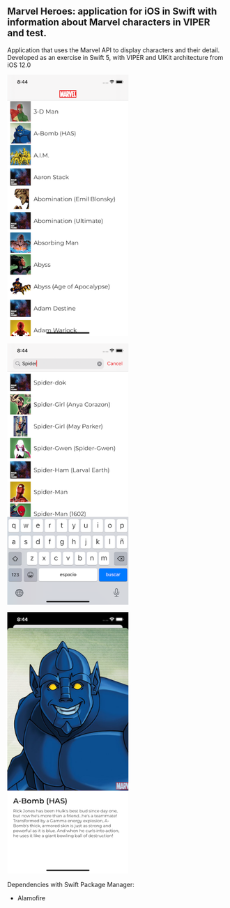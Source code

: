 ## Marvel Heroes: application for iOS in Swift with information about Marvel characters in VIPER and test.

Application that uses the Marvel API to display characters and their detail.
Developed as an exercise in Swift 5, with VIPER and UIKit architecture from iOS 12.0

<p><img src="https://github.com/ArtCC/marvelHeroes/blob/develop/Screenshots/1.png" height="600"></p>
<p><img src="https://github.com/ArtCC/marvelHeroes/blob/develop/Screenshots/2.png" height="600"></p>
<p><img src="https://github.com/ArtCC/marvelHeroes/blob/develop/Screenshots/3.png" height="600"></p>

Dependencies with Swift Package Manager:

- Alamofire
